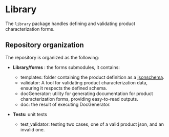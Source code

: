 # Library

The `library` package handles defining and validating product characterization forms.

## Repository organization

The repository is organized as the following:

- **Library/forms** : the forms submodules, it contains:
    - templates: folder containing the product definition as a [jsonschema](https://json-schema.org/docs).
    - validator: A tool for validating product characterization data, ensuring it respects the defined schema.
    - docGenerator: utility for generating documentation for product characterization forms, providing easy-to-read
      outputs.
    - doc: the result of executing DocGenerator.

- **Tests:** unit tests
    - test_validator: testing two cases, one of a valid product json, and an invalid one.